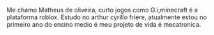 Me chamo Matheus de oliveira, curto jogos como G.i,minecraft é a plataforma roblox.
Estudo no arthur cyrillo friere, atualmente estou no primeiro ano do ensino medio é meu projeto de vida é mecatronica.
